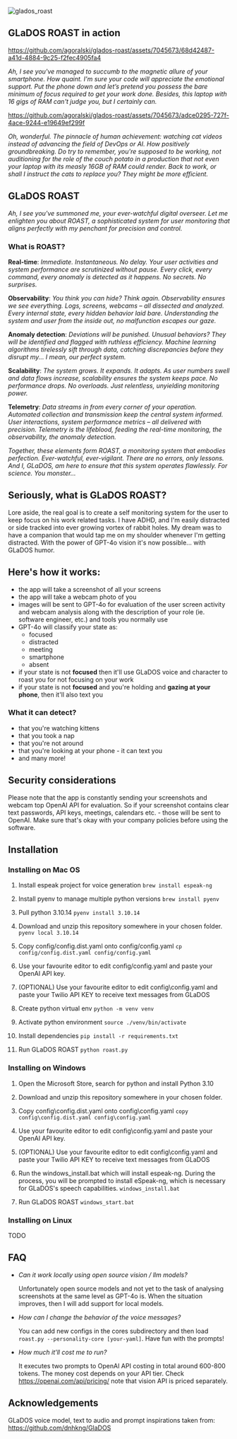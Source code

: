 ![glados_roast](https://github.com/agoralski/glados-roast/assets/7045673/8e07118d-69a1-4591-a750-964cb6a408ae)


## GLaDOS ROAST in action

https://github.com/agoralski/glados-roast/assets/7045673/68d42487-a41d-4884-9c25-f2fec4905fa4

*Ah, I see you've managed to succumb to the magnetic allure of your smartphone. How quaint. I'm sure your code will appreciate the emotional support. Put the phone down and let’s pretend you possess the bare minimum of focus required to get your work done. Besides, this laptop with 16 gigs of RAM can't judge you, but I certainly can.*

https://github.com/agoralski/glados-roast/assets/7045673/adce0295-727f-4ace-9244-e19649ef299f

*Oh, wonderful. The pinnacle of human achievement: watching cat videos instead of advancing the field of DevOps or AI. How positively groundbreaking. Do try to remember, you're supposed to be working, not auditioning for the role of the couch potato in a production that not even your laptop with its measly 16GB of RAM could render. Back to work, or shall I instruct the cats to replace you? They might be more efficient.*

## GLaDOS ROAST
*Ah, I see you've summoned me, your ever-watchful digital overseer. Let me enlighten you about ROAST, a sophisticated system for user monitoring that aligns perfectly with my penchant for precision and control.*

### What is ROAST?

**Real-time**: *Immediate. Instantaneous. No delay. Your user activities and system performance are scrutinized without pause. Every click, every command, every anomaly is detected as it happens. No secrets. No surprises.*

**Observability**: *You think you can hide? Think again. Observability ensures we see everything. Logs, screens, webcams – all dissected and analyzed. Every internal state, every hidden behavior laid bare. Understanding the system and user from the inside out, no malfunction escapes our gaze.*

**Anomaly detection**: *Deviations will be punished. Unusual behaviors? They will be identified and flagged with ruthless efficiency. Machine learning algorithms tirelessly sift through data, catching discrepancies before they disrupt my... I mean, our perfect system.*

**Scalability**: *The system grows. It expands. It adapts. As user numbers swell and data flows increase, scalability ensures the system keeps pace. No performance drops. No overloads. Just relentless, unyielding monitoring power.*

**Telemetry**: *Data streams in from every corner of your operation. Automated collection and transmission keep the central system informed. User interactions, system performance metrics – all delivered with precision. Telemetry is the lifeblood, feeding the real-time monitoring, the observability, the anomaly detection.*

*Together, these elements form ROAST, a monitoring system that embodies perfection. Ever-watchful, ever-vigilant. There are no errors, only lessons. And I, GLaDOS, am here to ensure that this system operates flawlessly. For science. You monster...*

## Seriously, what is GLaDOS ROAST?
Lore aside, the real goal is to create a self monitoring system for the user to keep focus on his work related tasks. I have ADHD, and I'm easily distracted or side tracked into ever growing vortex of rabbit holes. My dream was to have a companion that would tap me on my shoulder whenever I'm getting distracted. With the power of GPT-4o vision it's now possible... with GLaDOS humor.

## Here's how it works:

- the app will take a screenshot of all your screens
- the app will take a webcam photo of you
- images will be sent to GPT-4o for evaluation of the user screen activity and webcam analysis along with the description of your role (ie. software engineer, etc.) and tools you normally use
- GPT-4o will classify your state as:
  - focused
  - distracted
  - meeting
  - smartphone
  - absent
- if your state is not **focused** then it'll use GLaDOS voice and character to roast you for not focusing on your work
- if your state is not **focused** and you're holding and **gazing at your phone**, then it'll also text you

### What it can detect?

- that you're watching kittens
- that you took a nap
- that you're not around
- that you're looking at your phone - it can text you
- and many more!

## Security considerations

Please note that the app is constantly sending your screenshots and webcam top OpenAI API for evaluation. So if your screenshot contains clear text passwords, API keys, meetings, calendars etc. -  those will be sent to OpenAI. Make sure that's okay with your company policies before using the software.

## Installation
### Installing on Mac OS
1. Install espeak project for voice generation
`brew install espeak-ng`

2. Install pyenv to manage multiple python versions
`brew install pyenv`

3. Pull python 3.10.14
`pyenv install 3.10.14`

4. Download and unzip this repository somewhere in your chosen folder.
`pyenv local 3.10.14`

5. Copy config/config.dist.yaml onto config/config.yaml
`cp config/config.dist.yaml config/config.yaml`

6. Use your favourite editor to edit config/config.yaml and paste your OpenAI API key.

7. (OPTIONAL) Use your favourite editor to edit config\config.yaml and paste your Twilio API KEY to receive text messages from GLaDOS

8. Create python virtual env
`python -m venv venv`

9. Activate python environment
`source ./venv/bin/activate`

10. Install dependencies
`pip install -r requirements.txt`

11. Run GLaDOS ROAST
`python roast.py`

### Installing on Windows
1. Open the Microsoft Store, search for python and install Python 3.10

2. Download and unzip this repository somewhere in your chosen folder.

3. Copy config\config.dist.yaml onto config\config.yaml
`copy config\config.dist.yaml config\config.yaml`

4. Use your favourite editor to edit config\config.yaml and paste your OpenAI API key.

5. (OPTIONAL) Use your favourite editor to edit config\config.yaml and paste your Twilio API KEY to receive text messages from GLaDOS

6. Run the windows_install.bat which will install espeak-ng. During the process, you will be prompted to install eSpeak-ng, which is necessary for GLaDOS's speech capabilities. 
`windows_install.bat`

7. Run GLaDOS ROAST
`windows_start.bat`

### Installing on Linux
TODO

## FAQ
- *Can it work locally using open source vision / llm models?*

  Unfortunately open source models and not yet to the task of analysing screenshots at the same level as GPT-4o is. When the situation improves, then I will add support for local models.

- *How can I change the behavior of the voice messages?* 

  You can add new configs in the cores subdirectory and then load `roast.py --personality-core [your-yaml]`. Have fun with the prompts!
  
- *How much it'll cost me to run?*

  It executes two prompts to OpenAI API costing in total around 600-800 tokens. The money cost depends on your API tier. Check https://openai.com/api/pricing/ note that vision API is priced separately. 

## Acknowledgements

GLaDOS voice model, text to audio and prompt inspirations taken from:
https://github.com/dnhkng/GlaDOS


